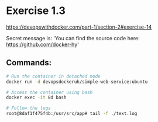 # Exercise 1.3
https://devopswithdocker.com/part-1/section-2#exercise-14

Secret message is: 'You can find the source code here: https://github.com/docker-hy'

## Commands:
``` bash
# Run the container in detached mode
docker run -d devopsdockeruh/simple-web-service:ubuntu

# Access the container using bash
docker exec -it 8d bash

# Follow the logs
root@8daf1f475f4b:/usr/src/app# tail -f ./text.log
```